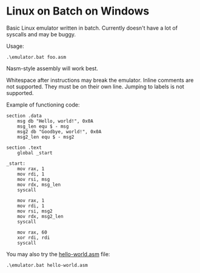 # Linux on Batch on Windows

Basic Linux emulator written in batch. Currently doesn't have a lot of syscalls and may be buggy.

Usage:

```batch
.\emulator.bat foo.asm
```

Nasm-style assembly will work best.

Whitespace after instructions may break the emulator.
Inline comments are not supported. They must be on their own line.
Jumping to labels is not supported.

Example of functioning code:
```assembly
section .data
    msg db "Hello, world!", 0x0A
    msg_len equ $ - msg
    msg2 db "Goodbye, world!", 0x0A
    msg2_len equ $ - msg2

section .text
    global _start

_start:
    mov rax, 1
    mov rdi, 1
    mov rsi, msg
    mov rdx, msg_len
    syscall

    mov rax, 1
    mov rdi, 1
    mov rsi, msg2
    mov rdx, msg2_len
    syscall

    mov rax, 60
    xor rdi, rdi
    syscall
```
You may also try the [hello-world.asm](./src/hello-world.asm) file:
```batch
.\emulator.bat hello-world.asm
```